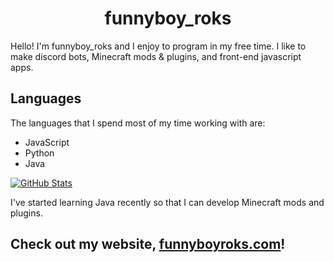 <h1 align="center">funnyboy_roks</h1>

Hello! I'm funnyboy_roks and I enjoy to program in my free time. 
I like to make discord bots, Minecraft mods & plugins, and front-end javascript apps.

## Languages
The languages that I spend most of my time working with are:

- JavaScript
- Python
- Java

<a align="center" href="https://github.com/funnyboy-roks/"><img src="https://github-readme-stats.vercel.app/api/top-langs/?username=funnyboy-roks&hide=GLSL&layout=compact&theme=radical" alt="GitHub Stats"></a>

I've started learning Java recently so that I can develop Minecraft mods and plugins. 

## Check out my website, [funnyboyroks.com](https://www.funnyboyroks.com "funnyboyroks.com")!
